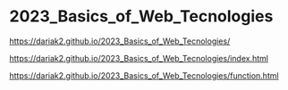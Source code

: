 # 2023_Basics_of_Web_Tecnologies

https://dariak2.github.io/2023_Basics_of_Web_Tecnologies/

https://dariak2.github.io/2023_Basics_of_Web_Tecnologies/index.html

https://dariak2.github.io/2023_Basics_of_Web_Tecnologies/function.html
